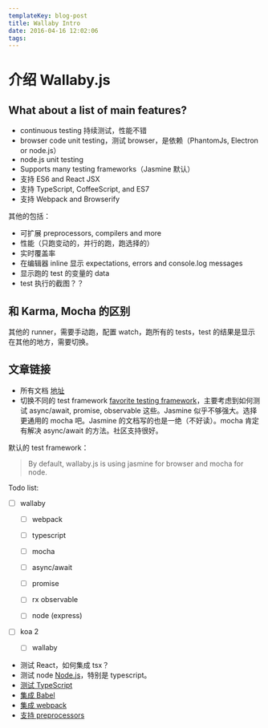 ```yaml
---
templateKey: blog-post
title: Wallaby Intro
date: 2016-04-16 12:02:06
tags:
---
```


# 介绍 Wallaby.js

## What about a list of main features?

- continuous testing 持续测试，性能不错
- browser code unit testing，测试 browser，是依赖（PhantomJs, Electron or node.js）
- node.js unit testing
- Supports many testing frameworks（Jasmine 默认）
- 支持 ES6 and React JSX
- 支持 TypeScript, CoffeeScript, and ES7
- 支持  Webpack and Browserify

其他的包括：
- 可扩展 preprocessors, compilers and more
- 性能（只跑变动的，并行的跑，跑选择的）
- 实时覆盖率
- 在编辑器 inline 显示 expectations, errors and console.log messages
- 显示跑的 test 的变量的 data
- test 执行的截图？？

## 和 Karma, Mocha 的区别

其他的 runner，需要手动跑，配置 watch，跑所有的 tests，test 的结果是显示在其他的地方，需要切换。

## 文章链接

- 所有文档 [地址](http://wallabyjs.com/docs/)
- 切换不同的 test framework [favorite testing framework](https://wallabyjs.com/docs/integration/overview.html#supported-testing-frameworks)，主要考虑到如何测试 async/await, promise, observable 这些。Jasmine 似乎不够强大。选择更通用的 mocha 吧。Jasmine 的文档写的也是一绝（不好读）。mocha 肯定有解决 async/await 的方法。社区支持很好。

默认的 test framework：

> By default, wallaby.js is using jasmine for browser and mocha for node.

Todo list:

- [ ]  wallaby

    - [ ] webpack

    - [ ] typescript

    - [ ] mocha

    - [ ] async/await

    - [ ] promise

    - [ ] rx observable

    - [ ] node (express)

- [ ] koa 2

    - [ ] wallaby

- 测试 React，如何集成 tsx？
- 测试 node [Node.js](https://wallabyjs.com/docs/integration/node.html)，特别是 typescript。
- [测试 TypeScript](https://wallabyjs.com/docs/integration/typescript.html)
- [集成 Babel](https://wallabyjs.com/docs/integration/es-next.html)
- [集成 webpack](https://wallabyjs.com/docs/integration/webpack.html)
- [支持 preprocessors](https://wallabyjs.com/docs/config/preprocessors.html)

